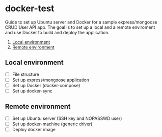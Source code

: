 # docker-test

Guide to set up Ubuntu server and Docker for a sample express/mongoose CRUD User API app. The goal is to set up a local and a remote enviroment and use Docker to build and deploy the application.

1. [Local environment](#local)
1. [Remote environment](#remote)

## <a name="local"></a>Local environment

- [ ] File structure
- [ ] Set up express/mongoose application
- [ ] Set up Docker (docker-compose)
- [ ] Set up docker-sync

## <a name="remote"></a>Remote environment

- [ ] Set up Ubuntu server (SSH key and NOPASSWD user)
- [ ] Set up docker-machine ([generic driver](https://docs.docker.com/machine/drivers/generic))
- [ ] Deploy docker image
